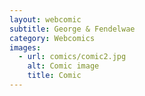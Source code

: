 ```yaml
---
layout: webcomic
subtitle: George & Fendelwae
category: Webcomics
images:   
  - url: comics/comic2.jpg
    alt: Comic image
    title: Comic
---
```

